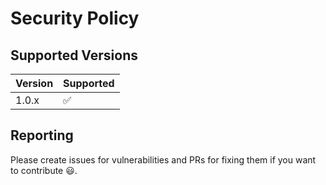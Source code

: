 # Security Policy

## Supported Versions

| Version | Supported          |
| ------- | ------------------ |
| 1.0.x   | :white_check_mark: |

## Reporting

Please create issues for vulnerabilities and PRs for fixing them if you want to contribute 😃.
